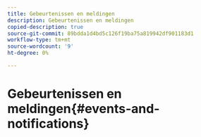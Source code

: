 ```yaml
---
title: Gebeurtenissen en meldingen
description: Gebeurtenissen en meldingen
copied-description: true
source-git-commit: 89bdda1d4bd5c126f19ba75a819942df901183d1
workflow-type: tm+mt
source-wordcount: '9'
ht-degree: 0%

---
```



# Gebeurtenissen en meldingen{#events-and-notifications}

